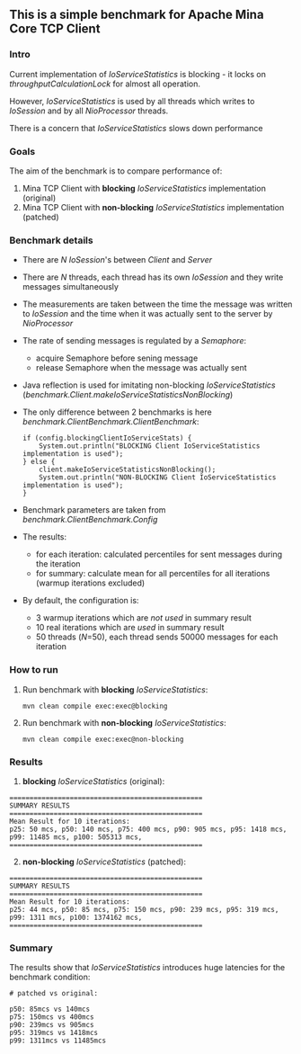 <H2> This is a simple benchmark for Apache Mina Core TCP Client</H2>

<H3>Intro</H3>

Current implementation of _IoServiceStatistics_ is blocking - it locks on _throughputCalculationLock_ for almost all operation.

However, _IoServiceStatistics_ is used by all threads which writes to _IoSession_ and by all _NioProcessor_ threads. 

There is a concern that _IoServiceStatistics_ slows down performance

<H3>Goals</H3>

The aim of the benchmark is to compare performance of: 
1. Mina TCP Client with **blocking** _IoServiceStatistics_ implementation (original)
2. Mina TCP Client with **non-blocking** _IoServiceStatistics_ implementation (patched)

<H3>Benchmark details</H3>

* There are _N_ _IoSession_'s between _Client_ and _Server_ 
* There are _N_ threads, each thread has its own _IoSession_ and they write messages simultaneously
* The measurements are taken between the time the message was written to _IoSession_ and the time when it was actually sent to the server by _NioProcessor_ 
* The rate of sending messages is regulated by a _Semaphore_:
  * acquire Semaphore before sening message
  * release Semaphore when the message was actually sent
* Java reflection is used for imitating non-blocking _IoServiceStatistics_ (_benchmark.Client.makeIoServiceStatisticsNonBlocking_)
* The only difference between 2 benchmarks is here _benchmark.ClientBenchmark.ClientBenchmark_:

    ```
  if (config.blockingClientIoServiceStats) {
        System.out.println("BLOCKING Client IoServiceStatistics implementation is used");
  } else {
        client.makeIoServiceStatisticsNonBlocking();
        System.out.println("NON-BLOCKING Client IoServiceStatistics implementation is used");
  }
    ```

* Benchmark parameters are taken from _benchmark.ClientBenchmark.Config_
* The results:
  * for each iteration: calculated percentiles for sent messages during the iteration
  * for summary: calculate mean for all percentiles for all iterations (warmup iterations excluded)
* By default, the configuration is:
  * 3 warmup iterations which are _not used_ in summary result
  * 10 real iterations which are _used_ in summary result
  * 50 threads (_N_=50), each thread sends 50000 messages for each iteration

<H3>How to run</H3>

1. Run benchmark with **blocking** _IoServiceStatistics_:
 
   ```
   mvn clean compile exec:exec@blocking
   ```

2. Run benchmark with **non-blocking** _IoServiceStatistics_:

   ```
   mvn clean compile exec:exec@non-blocking
   ```

<H3>Results</H3>

1. **blocking** _IoServiceStatistics_ (original):
```
================================================
SUMMARY RESULTS
================================================
Mean Result for 10 iterations: 
p25: 50 mcs, p50: 140 mcs, p75: 400 mcs, p90: 905 mcs, p95: 1418 mcs, p99: 11485 mcs, p100: 505313 mcs, 
================================================
```

2. **non-blocking** _IoServiceStatistics_ (patched):
```
================================================
SUMMARY RESULTS
================================================
Mean Result for 10 iterations: 
p25: 44 mcs, p50: 85 mcs, p75: 150 mcs, p90: 239 mcs, p95: 319 mcs, p99: 1311 mcs, p100: 1374162 mcs, 
================================================
```

<H3>Summary</H3>

The results show that _IoServiceStatistics_ introduces huge latencies for the benchmark condition:

```
# patched vs original:

p50: 85mcs vs 140mcs
p75: 150mcs vs 400mcs
p90: 239mcs vs 905mcs
p95: 319mcs vs 1418mcs
p99: 1311mcs vs 11485mcs
```
